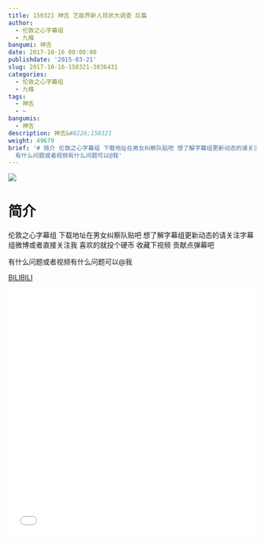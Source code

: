 ```yaml
---
title: 150321 神舌 艺能界新人现状大调查 后篇
author:
  - 伦敦之心字幕组
  - 九條
bangumi: 神舌
date: 2017-10-16 00:00:00
publishdate: '2015-03-21'
slug: 2017-10-16-150321-3036431
categories:
  - 伦敦之心字幕组
  - 九條
tags:
  - 神舌
  - ~
bangumis:
  - 神舌
description: 神舌&#8226;150321
weight: 49679
brief: '# 简介 伦敦之心字幕组 下载地址在男女纠察队贴吧 想了解字幕组更新动态的请关注字幕组微博或者直接关注我 喜欢的就投个硬币 收藏下视频 贡献点弹幕吧
  有什么问题或者视频有什么问题可以@我'
---
```


![](https://i.imgur.com/sBgxtEH.jpg)

# 简介  
伦敦之心字幕组 下载地址在男女纠察队贴吧 想了解字幕组更新动态的请关注字幕组微博或者直接关注我 喜欢的就投个硬币 收藏下视频 贡献点弹幕吧


有什么问题或者视频有什么问题可以@我

  [BILIBILI](https://www.bilibili.com/video/av3036431/)


<div class="vcontainer">  <iframe class='video' src="//www.bilibili.com/blackboard/player.html?aid=3036431" width="100%" height="500" frameborder="0" allowfullscreen="allowfullscreen"></iframe></div>
